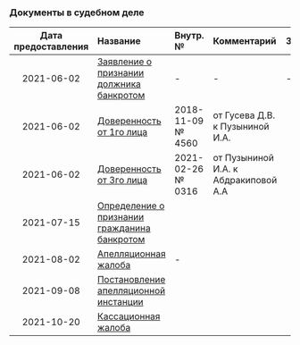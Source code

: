 <!-- [В начало](/docs/index.md) -->

### Документы в судебном деле

| Дата предоставления |Название|Внутр. №|Комментарий|Замечания|
|:-----:|:-----|:-----|:-----|:-----|
|2021-06-02|[Заявление о признании должника банкротом](./2021-06-02-01-zayavlenie-o-priznanii-dolgnika-bankrotom/)|-|-|-|
|2021-06-02|[Доверенность от 1го лица](./2021-06-02-02-doverennost-ot-1go-lica-predsed-pravlenia-2018-11-09-4560-ot-gusev-d-v-k-puzyninoi-i-a/)|2018-11-09 № 4560|от Гусева Д.В. к Пузыниной И.А.||
|2021-06-02|[Доверенность от 3го лица](./2021-06-02-03-doverennost-ot-3go-lica-2021-02-26-nomer-0316-ot-puzyninoi-i-a-k-abdrakipovoi-a-a/)|2021-02-26 № 0316|от Пузыниной И.А. к Абдракиповой А.А||
|2021-07-15|[Определение о признании гражданина банкротом](./2021-07-15-00-sud-opredelenie-o-priznanii-dolgnika-bankrotom/)||||
|2021-08-02|[Апелляционная жалоба](./2021-08-02-00-apellyacionnaya-zhaloba/)|-|||
|2021-09-08|[Постановление апелляционной инстанции](./2021-09-08-00-sud-postanovlenie-apelyacionnoi-instancii/)||||
|2021-10-20|[Кассационная жалоба](./2021-10-20-00-kasacionnaya-zhaloba/)||||
